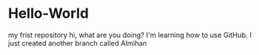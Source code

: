 # Hello-World
my frist repository
hi, what are you doing?
I'm learning how to use GitHub.
I just created another branch called Almihan
